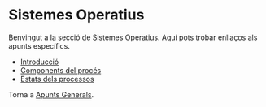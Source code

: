 # Sistemes Operatius

Benvingut a la secció de Sistemes Operatius. Aquí pots trobar enllaços als apunts específics.

- [Introducció](processos/01-introduccio.md)
- [Components del procés](processos/02-components-del-proces.md)
- [Estats dels processos](processos/03-estats-processos.md)

Torna a [Apunts Generals](../README.md).
